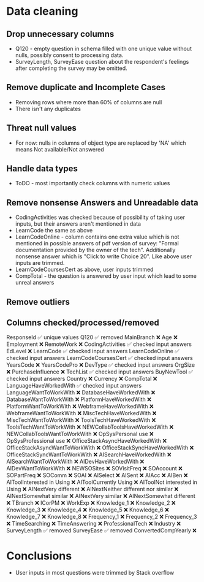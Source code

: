 # Data cleaning

## Drop unnecessary columns
- Q120 - empty question in schema filled with one unique value without nulls, possibly consent to processing data.
- SurveyLength, SurveyEase question about the respondent's feelings after completing the survey may be omitted.
## Remove duplicate and Incomplete Cases
- Removing rows where more than 60% of columns are null
- There isn't any duplicates
## Threat null values
- For now: nulls in columns of object type are replaced by 'NA' which means Not available/Not answered
## Handle data types
- ToDO - most importantly check columns with numeric values
## Remove nonsense Answers and Unreadable data
- CodingActivities was checked because of possibility of taking user inputs, but their answers aren't mentioned in data
- LearnCode the same as above
- LearnCodeOnline - column contains one extra value which is not mentioned in possible answers of pdf version of survey: "Formal documentation provided by the owner of the tech". Additionally nonsense answer which is "Click to write Choice 20". Like above user inputs are trimmed.
- LearnCodeCoursesCert as above, user inputs trimmed
- CompTotal - the question is answered by user input which lead to some unreal answers

## Remove outliers

## Columns checked/processed/removed
ResponseId ✅ unique values
Q120 ✅ removed
MainBranch ❌
Age ❌
Employment ❌
RemoteWork ❌
CodingActivities ✅ checked input answers 
EdLevel ❌ 
LearnCode ✅ checked input answers
LearnCodeOnline ✅ checked input answers
LearnCodeCoursesCert ✅ checked input answers
YearsCode ❌
YearsCodePro ❌
DevType ✅ checked input answers
OrgSize ❌
PurchaseInfluence ❌
TechList ✅ checked input answers
BuyNewTool ✅ checked input answers
Country ❌
Currency ❌
CompTotal ❌
LanguageHaveWorkedWith ✅ checked input answers
LanguageWantToWorkWith ❌
DatabaseHaveWorkedWith ❌
DatabaseWantToWorkWith ❌
PlatformHaveWorkedWith ❌
PlatformWantToWorkWith ❌
WebframeHaveWorkedWith ❌
WebframeWantToWorkWith ❌
MiscTechHaveWorkedWith ❌
MiscTechWantToWorkWith ❌
ToolsTechHaveWorkedWith ❌
ToolsTechWantToWorkWith ❌
NEWCollabToolsHaveWorkedWith ❌
NEWCollabToolsWantToWorkWith ❌
OpSysPersonal use ❌
OpSysProfessional use ❌
OfficeStackAsyncHaveWorkedWith ❌
OfficeStackAsyncWantToWorkWith ❌
OfficeStackSyncHaveWorkedWith ❌
OfficeStackSyncWantToWorkWith ❌
AISearchHaveWorkedWith ❌
AISearchWantToWorkWith ❌
AIDevHaveWorkedWith ❌
AIDevWantToWorkWith ❌
NEWSOSites ❌
SOVisitFreq ❌
SOAccount ❌
SOPartFreq ❌
SOComm ❌
SOAI ❌
AISelect ❌
AISent ❌
AIAcc ❌
AIBen ❌
AIToolInterested in Using ❌
AIToolCurrently Using ❌
AIToolNot interested in Using ❌
AINextVery different ❌
AINextNeither different nor similar ❌
AINextSomewhat similar ❌
AINextVery similar ❌
AINextSomewhat different ❌
TBranch ❌
ICorPM ❌
WorkExp ❌
Knowledge_1 ❌
Knowledge_2 ❌
Knowledge_3 ❌
Knowledge_4 ❌
Knowledge_5 ❌
Knowledge_6 ❌
Knowledge_7 ❌
Knowledge_8 ❌
Frequency_1 ❌
Frequency_2 ❌
Frequency_3 ❌
TimeSearching ❌
TimeAnswering ❌
ProfessionalTech ❌
Industry ❌
SurveyLength ✅ removed
SurveyEase ✅ removed
ConvertedCompYearly ❌


# Conclusions
- User inputs in most questions were trimmed by Stack overflow